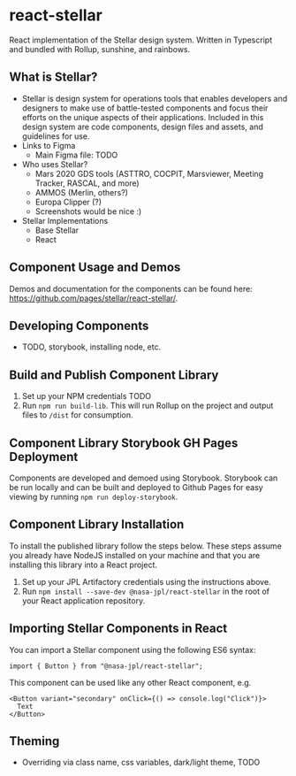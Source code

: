 # react-stellar

React implementation of the Stellar design system. Written in Typescript and bundled with Rollup, sunshine, and rainbows.

## What is Stellar?

- Stellar is design system for operations tools that enables developers and designers to make use of battle-tested components and focus their efforts on the unique aspects of their applications. Included in this design system are code components, design files and assets, and guidelines for use.
- Links to Figma
  - Main Figma file: TODO
- Who uses Stellar?
  - Mars 2020 GDS tools (ASTTRO, COCPIT, Marsviewer, Meeting Tracker, RASCAL, and more)
  - AMMOS (Merlin, others?)
  - Europa Clipper (?)
  - Screenshots would be nice :)
- Stellar Implementations
  - Base Stellar
  - React

## Component Usage and Demos

Demos and documentation for the components can be found here: https://github.com/pages/stellar/react-stellar/.

## Developing Components

- TODO, storybook, installing node, etc.

## Build and Publish Component Library

1. Set up your NPM credentials TODO
2. Run `npm run build-lib`. This will run Rollup on the project and output files to `/dist` for consumption.

## Component Library Storybook GH Pages Deployment

Components are developed and demoed using Storybook. Storybook can be run locally and can be built and deployed to Github Pages for easy viewing by running `npm run deploy-storybook`.

## Component Library Installation

To install the published library follow the steps below. These steps assume you already have NodeJS installed on your machine and that you are installing this library into a React project.

1. Set up your JPL Artifactory credentials using the instructions above.
2. Run `npm install --save-dev @nasa-jpl/react-stellar` in the root of your React application repository.

## Importing Stellar Components in React

You can import a Stellar component using the following ES6 syntax:

```JS
import { Button } from "@nasa-jpl/react-stellar";
```

This component can be used like any other React component, e.g.

```JSX
<Button variant="secondary" onClick={() => console.log("Click")}>
  Text
</Button>
```

## Theming

- Overriding via class name, css variables, dark/light theme, TODO
